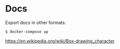 # Docs

Export docs in other formats:

```
$ docker-compose up
```


https://en.wikipedia.org/wiki/Box-drawing_character
